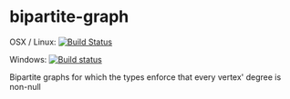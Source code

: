 # bipartite-graph

OSX / Linux: [![Build Status](https://travis-ci.org/unitb/bipartite-graph.svg?branch=master)](https://travis-ci.org/unitb/bipartite-graph)

Windows: [![Build status](https://ci.appveyor.com/api/projects/status/om9b4jisl672jf17?svg=true)](https://ci.appveyor.com/project/cipher1024/bipartite-graph)

Bipartite graphs for which the types enforce that every vertex' degree is non-null

